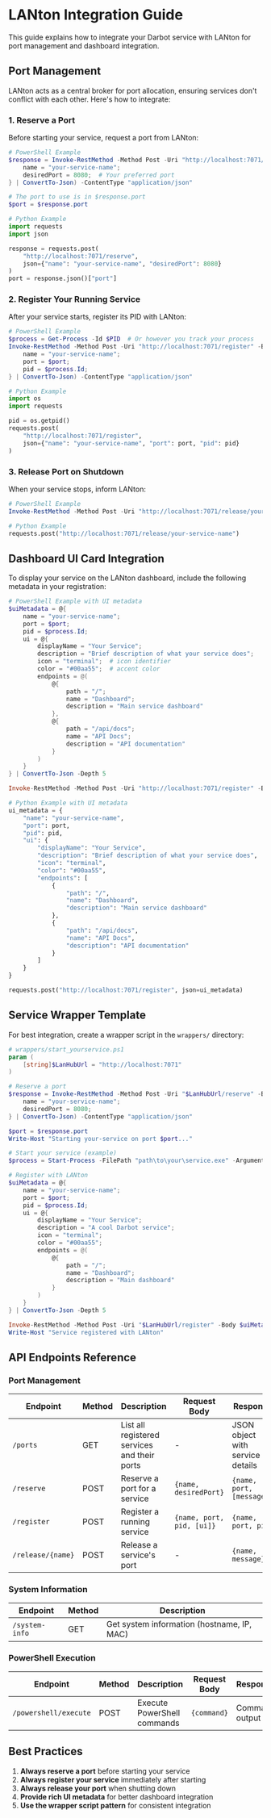 # LANton Integration Guide

This guide explains how to integrate your Darbot service with LANton for port management and dashboard integration.

## Port Management

LANton acts as a central broker for port allocation, ensuring services don't conflict with each other. Here's how to integrate:

### 1. Reserve a Port

Before starting your service, request a port from LANton:

```powershell
# PowerShell Example
$response = Invoke-RestMethod -Method Post -Uri "http://localhost:7071/reserve" -Body (@{
    name = "your-service-name";
    desiredPort = 8080;  # Your preferred port
} | ConvertTo-Json) -ContentType "application/json"

# The port to use is in $response.port
$port = $response.port
```

```python
# Python Example
import requests
import json

response = requests.post(
    "http://localhost:7071/reserve", 
    json={"name": "your-service-name", "desiredPort": 8080}
)
port = response.json()["port"]
```

### 2. Register Your Running Service

After your service starts, register its PID with LANton:

```powershell
# PowerShell Example
$process = Get-Process -Id $PID  # Or however you track your process
Invoke-RestMethod -Method Post -Uri "http://localhost:7071/register" -Body (@{
    name = "your-service-name";
    port = $port;
    pid = $process.Id;
} | ConvertTo-Json) -ContentType "application/json"
```

```python
# Python Example
import os
import requests

pid = os.getpid()
requests.post(
    "http://localhost:7071/register", 
    json={"name": "your-service-name", "port": port, "pid": pid}
)
```

### 3. Release Port on Shutdown

When your service stops, inform LANton:

```powershell
# PowerShell Example
Invoke-RestMethod -Method Post -Uri "http://localhost:7071/release/your-service-name" 
```

```python
# Python Example
requests.post("http://localhost:7071/release/your-service-name")
```

## Dashboard UI Card Integration

To display your service on the LANton dashboard, include the following metadata in your registration:

```powershell
# PowerShell Example with UI metadata
$uiMetadata = @{
    name = "your-service-name";
    port = $port;
    pid = $process.Id;
    ui = @{
        displayName = "Your Service"; 
        description = "Brief description of what your service does";
        icon = "terminal";  # icon identifier
        color = "#00aa55";  # accent color
        endpoints = @(
            @{
                path = "/";
                name = "Dashboard";
                description = "Main service dashboard"
            },
            @{
                path = "/api/docs";
                name = "API Docs";
                description = "API documentation"
            }
        )
    }
} | ConvertTo-Json -Depth 5

Invoke-RestMethod -Method Post -Uri "http://localhost:7071/register" -Body $uiMetadata -ContentType "application/json"
```

```python
# Python Example with UI metadata
ui_metadata = {
    "name": "your-service-name",
    "port": port,
    "pid": pid,
    "ui": {
        "displayName": "Your Service",
        "description": "Brief description of what your service does",
        "icon": "terminal",
        "color": "#00aa55",
        "endpoints": [
            {
                "path": "/",
                "name": "Dashboard",
                "description": "Main service dashboard"
            },
            {
                "path": "/api/docs",
                "name": "API Docs",
                "description": "API documentation"
            }
        ]
    }
}

requests.post("http://localhost:7071/register", json=ui_metadata)
```

## Service Wrapper Template

For best integration, create a wrapper script in the `wrappers/` directory:

```powershell
# wrappers/start_yourservice.ps1
param (
    [string]$LanHubUrl = "http://localhost:7071"
)

# Reserve a port
$response = Invoke-RestMethod -Method Post -Uri "$LanHubUrl/reserve" -Body (@{
    name = "your-service-name";
    desiredPort = 8080;
} | ConvertTo-Json) -ContentType "application/json"

$port = $response.port
Write-Host "Starting your-service on port $port..."

# Start your service (example)
$process = Start-Process -FilePath "path\to\your\service.exe" -ArgumentList "--port $port" -PassThru

# Register with LANton
$uiMetadata = @{
    name = "your-service-name";
    port = $port;
    pid = $process.Id;
    ui = @{
        displayName = "Your Service"; 
        description = "A cool Darbot service";
        icon = "terminal";
        color = "#00aa55";
        endpoints = @(
            @{
                path = "/";
                name = "Dashboard";
                description = "Main dashboard"
            }
        )
    }
} | ConvertTo-Json -Depth 5

Invoke-RestMethod -Method Post -Uri "$LanHubUrl/register" -Body $uiMetadata -ContentType "application/json"
Write-Host "Service registered with LANton"
```

## API Endpoints Reference

### Port Management

| Endpoint | Method | Description | Request Body | Response |
|----------|--------|-------------|--------------|----------|
| `/ports` | GET | List all registered services and their ports | - | JSON object with service details |
| `/reserve` | POST | Reserve a port for a service | `{name, desiredPort}` | `{name, port, [message]}` |
| `/register` | POST | Register a running service | `{name, port, pid, [ui]}` | `{name, port, pid}` |
| `/release/{name}` | POST | Release a service's port | - | `{name, message}` |

### System Information

| Endpoint | Method | Description |
|----------|--------|-------------|
| `/system-info` | GET | Get system information (hostname, IP, MAC) |

### PowerShell Execution

| Endpoint | Method | Description | Request Body | Response |
|----------|--------|-------------|--------------|----------|
| `/powershell/execute` | POST | Execute PowerShell commands | `{command}` | Command output |

## Best Practices

1. **Always reserve a port** before starting your service
2. **Always register your service** immediately after starting
3. **Always release your port** when shutting down
4. **Provide rich UI metadata** for better dashboard integration
5. **Use the wrapper script pattern** for consistent integration
